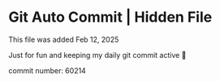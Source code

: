# Git Auto Commit | Hidden File

This file was added Feb 12, 2025

Just for fun and keeping my daily git commit active 🤪

commit number: 60214
